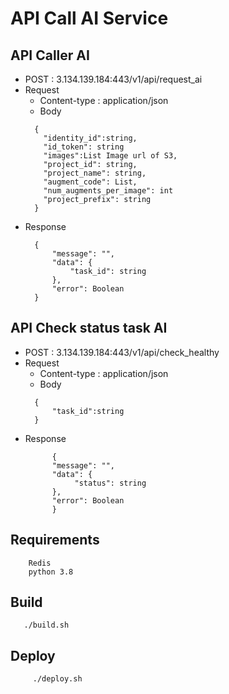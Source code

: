 <h1>API Call AI Service</h1>

## API Caller AI
- POST : 3.134.139.184:443/v1/api/request_ai
- Request
  - Content-type	: application/json
  - Body 
  ```
    {
      "identity_id":string,
      "id_token": string
      "images":List Image url of S3,
      "project_id": string,
      "project_name": string,
      "augment_code": List,
      "num_augments_per_image": int
      "project_prefix": string
    }
  ```
- Response
  ```
    {
		"message": "",
		"data": {
			"task_id": string
		},
		"error": Boolean
    }
  ```
## API Check status task AI 
- POST : 3.134.139.184:443/v1/api/check_healthy
- Request
  - Content-type	: application/json
  - Body 
  ```
    {
	    "task_id":string
    }
  ```
- Response
  ```
        {
		"message": "",
		"data": {
			 "status": string
		},
		"error": Boolean
    	}
  ```
  
## Requirements  

```
  	Redis 
  	python 3.8
  ```

  ## Build 
  
 ```
    ./build.sh
 ```

 ## Deploy

 ```
      ./deploy.sh
 ``` 
